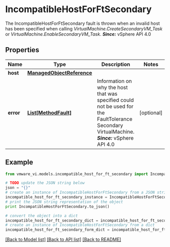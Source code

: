 # IncompatibleHostForFtSecondary

The IncompatibleHostForFtSecondary fault is thrown when an invalid host has been specified when calling *VirtualMachine.CreateSecondaryVM_Task* or *VirtualMachine.EnableSecondaryVM_Task*.  ***Since:*** vSphere API 4.0 

## Properties
Name | Type | Description | Notes
------------ | ------------- | ------------- | -------------
**host** | [**ManagedObjectReference**](ManagedObjectReference.md) |  | 
**error** | [**List[MethodFault]**](MethodFault.md) | Information on why the host that was specified could not be used for the FaultTolerance Secondary VirtualMachine.  ***Since:*** vSphere API 4.0  | [optional] 

## Example

```python
from vmware_vi.models.incompatible_host_for_ft_secondary import IncompatibleHostForFtSecondary

# TODO update the JSON string below
json = "{}"
# create an instance of IncompatibleHostForFtSecondary from a JSON string
incompatible_host_for_ft_secondary_instance = IncompatibleHostForFtSecondary.from_json(json)
# print the JSON string representation of the object
print IncompatibleHostForFtSecondary.to_json()

# convert the object into a dict
incompatible_host_for_ft_secondary_dict = incompatible_host_for_ft_secondary_instance.to_dict()
# create an instance of IncompatibleHostForFtSecondary from a dict
incompatible_host_for_ft_secondary_form_dict = incompatible_host_for_ft_secondary.from_dict(incompatible_host_for_ft_secondary_dict)
```
[[Back to Model list]](../README.md#documentation-for-models) [[Back to API list]](../README.md#documentation-for-api-endpoints) [[Back to README]](../README.md)


